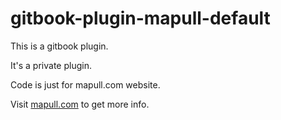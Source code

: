 # gitbook-plugin-mapull-default

This is a gitbook plugin.

It's a private plugin.

Code is just for mapull.com website.

Visit [mapull.com](https://www.mapull.com/gitbook/comscore/) to get more info.